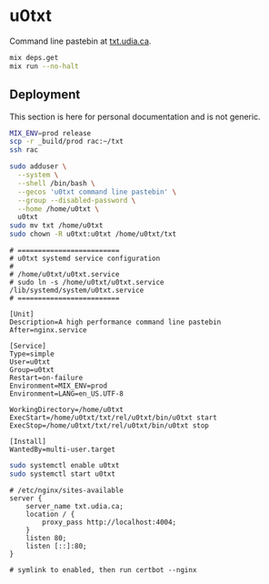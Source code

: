 # u0txt

Command line pastebin at [txt.udia.ca](https://txt.udia.ca).

```bash
mix deps.get
mix run --no-halt
```

## Deployment

This section is here for personal documentation and is not generic.

```bash
MIX_ENV=prod release
scp -r _build/prod rac:~/txt
ssh rac

sudo adduser \
  --system \
  --shell /bin/bash \
  --gecos 'u0txt command line pastebin' \
  --group --disabled-password \
  --home /home/u0txt \
  u0txt
sudo mv txt /home/u0txt
sudo chown -R u0txt:u0txt /home/u0txt/txt
```

```text
# =========================
# u0txt systemd service configuration
#
# /home/u0txt/u0txt.service
# sudo ln -s /home/u0txt/u0txt.service /lib/systemd/system/u0txt.service
# =========================

[Unit]
Description=A high performance command line pastebin
After=nginx.service

[Service]
Type=simple
User=u0txt
Group=u0txt
Restart=on-failure
Environment=MIX_ENV=prod
Environment=LANG=en_US.UTF-8

WorkingDirectory=/home/u0txt
ExecStart=/home/u0txt/txt/rel/u0txt/bin/u0txt start
ExecStop=/home/u0txt/txt/rel/u0txt/bin/u0txt stop

[Install]
WantedBy=multi-user.target
```

```bash
sudo systemctl enable u0txt
sudo systemctl start u0txt
```

```text
# /etc/nginx/sites-available
server {
    server_name txt.udia.ca;
    location / {
        proxy_pass http://localhost:4004;
    }
    listen 80;
    listen [::]:80;
}

# symlink to enabled, then run certbot --nginx 
```
